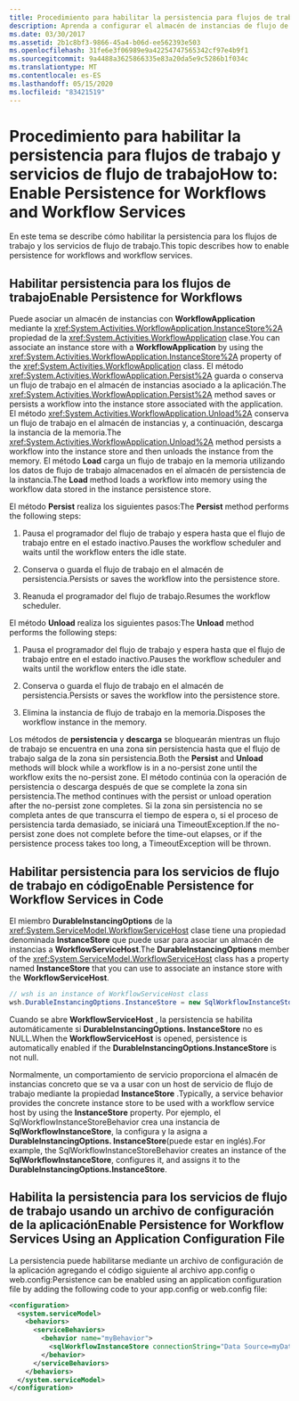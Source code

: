 ```yaml
---
title: Procedimiento para habilitar la persistencia para flujos de trabajo y servicios de flujo de trabajo
description: Aprenda a configurar el almacén de instancias de flujo de trabajo de SQL para habilitar la persistencia para flujos de trabajo y servicios de flujo de trabajo mediante programación y mediante un archivo de configuración.
ms.date: 03/30/2017
ms.assetid: 2b1c8bf3-9866-45a4-b06d-ee562393e503
ms.openlocfilehash: 31fe6e3f06989e9a42254747565342cf97e4b9f1
ms.sourcegitcommit: 9a4488a3625866335e83a20da5e9c5286b1f034c
ms.translationtype: MT
ms.contentlocale: es-ES
ms.lasthandoff: 05/15/2020
ms.locfileid: "83421519"
---
```

# <a name="how-to-enable-persistence-for-workflows-and-workflow-services"></a><span data-ttu-id="7473e-103">Procedimiento para habilitar la persistencia para flujos de trabajo y servicios de flujo de trabajo</span><span class="sxs-lookup"><span data-stu-id="7473e-103">How to: Enable Persistence for Workflows and Workflow Services</span></span>

<span data-ttu-id="7473e-104">En este tema se describe cómo habilitar la persistencia para los flujos de trabajo y los servicios de flujo de trabajo.</span><span class="sxs-lookup"><span data-stu-id="7473e-104">This topic describes how to enable persistence for workflows and workflow services.</span></span>

## <a name="enable-persistence-for-workflows"></a><span data-ttu-id="7473e-105">Habilitar persistencia para los flujos de trabajo</span><span class="sxs-lookup"><span data-stu-id="7473e-105">Enable Persistence for Workflows</span></span>

<span data-ttu-id="7473e-106">Puede asociar un almacén de instancias con **WorkflowApplication** mediante la <xref:System.Activities.WorkflowApplication.InstanceStore%2A> propiedad de la <xref:System.Activities.WorkflowApplication> clase.</span><span class="sxs-lookup"><span data-stu-id="7473e-106">You can associate an instance store with a **WorkflowApplication** by using the <xref:System.Activities.WorkflowApplication.InstanceStore%2A> property of the <xref:System.Activities.WorkflowApplication> class.</span></span> <span data-ttu-id="7473e-107">El método <xref:System.Activities.WorkflowApplication.Persist%2A> guarda o conserva un flujo de trabajo en el almacén de instancias asociado a la aplicación.</span><span class="sxs-lookup"><span data-stu-id="7473e-107">The <xref:System.Activities.WorkflowApplication.Persist%2A> method saves or persists a workflow into the instance store associated with the application.</span></span> <span data-ttu-id="7473e-108">El método <xref:System.Activities.WorkflowApplication.Unload%2A> conserva un flujo de trabajo en el almacén de instancias y, a continuación, descarga la instancia de la memoria.</span><span class="sxs-lookup"><span data-stu-id="7473e-108">The <xref:System.Activities.WorkflowApplication.Unload%2A> method persists a workflow into the instance store and then unloads the instance from the memory.</span></span> <span data-ttu-id="7473e-109">El método **Load** carga un flujo de trabajo en la memoria utilizando los datos de flujo de trabajo almacenados en el almacén de persistencia de la instancia.</span><span class="sxs-lookup"><span data-stu-id="7473e-109">The **Load** method loads a workflow into memory using the workflow data stored in the instance persistence store.</span></span>

<span data-ttu-id="7473e-110">El método **Persist** realiza los siguientes pasos:</span><span class="sxs-lookup"><span data-stu-id="7473e-110">The **Persist** method performs the following steps:</span></span>

1. <span data-ttu-id="7473e-111">Pausa el programador del flujo de trabajo y espera hasta que el flujo de trabajo entre en el estado inactivo.</span><span class="sxs-lookup"><span data-stu-id="7473e-111">Pauses the workflow scheduler and waits until the workflow enters the idle state.</span></span>

2. <span data-ttu-id="7473e-112">Conserva o guarda el flujo de trabajo en el almacén de persistencia.</span><span class="sxs-lookup"><span data-stu-id="7473e-112">Persists or saves the workflow into the persistence store.</span></span>

3. <span data-ttu-id="7473e-113">Reanuda el programador del flujo de trabajo.</span><span class="sxs-lookup"><span data-stu-id="7473e-113">Resumes the workflow scheduler.</span></span>

 <span data-ttu-id="7473e-114">El método **Unload** realiza los siguientes pasos:</span><span class="sxs-lookup"><span data-stu-id="7473e-114">The **Unload** method performs the following steps:</span></span>

1. <span data-ttu-id="7473e-115">Pausa el programador del flujo de trabajo y espera hasta que el flujo de trabajo entre en el estado inactivo.</span><span class="sxs-lookup"><span data-stu-id="7473e-115">Pauses the workflow scheduler and waits until the workflow enters the idle state.</span></span>

2. <span data-ttu-id="7473e-116">Conserva o guarda el flujo de trabajo en el almacén de persistencia.</span><span class="sxs-lookup"><span data-stu-id="7473e-116">Persists or saves the workflow into the persistence store.</span></span>

3. <span data-ttu-id="7473e-117">Elimina la instancia de flujo de trabajo en la memoria.</span><span class="sxs-lookup"><span data-stu-id="7473e-117">Disposes the workflow instance in the memory.</span></span>

<span data-ttu-id="7473e-118">Los métodos de **persistencia** y **descarga** se bloquearán mientras un flujo de trabajo se encuentra en una zona sin persistencia hasta que el flujo de trabajo salga de la zona sin persistencia.</span><span class="sxs-lookup"><span data-stu-id="7473e-118">Both the **Persist** and **Unload** methods will block while a workflow is in a no-persist zone until the workflow exits the no-persist zone.</span></span> <span data-ttu-id="7473e-119">El método continúa con la operación de persistencia o descarga después de que se complete la zona sin persistencia.</span><span class="sxs-lookup"><span data-stu-id="7473e-119">The method continues with the persist or unload operation after the no-persist zone completes.</span></span> <span data-ttu-id="7473e-120">Si la zona sin persistencia no se completa antes de que transcurra el tiempo de espera o, si el proceso de persistencia tarda demasiado, se iniciará una TimeoutException.</span><span class="sxs-lookup"><span data-stu-id="7473e-120">If the no-persist zone does not complete before the time-out elapses, or if the persistence process takes too long, a TimeoutException will be thrown.</span></span>

## <a name="enable-persistence-for-workflow-services-in-code"></a><span data-ttu-id="7473e-121">Habilitar persistencia para los servicios de flujo de trabajo en código</span><span class="sxs-lookup"><span data-stu-id="7473e-121">Enable Persistence for Workflow Services in Code</span></span>

<span data-ttu-id="7473e-122">El miembro **DurableInstancingOptions** de la <xref:System.ServiceModel.WorkflowServiceHost> clase tiene una propiedad denominada **InstanceStore** que puede usar para asociar un almacén de instancias a **WorkflowServiceHost**.</span><span class="sxs-lookup"><span data-stu-id="7473e-122">The **DurableInstancingOptions** member of the <xref:System.ServiceModel.WorkflowServiceHost> class has a property named **InstanceStore** that you can use to associate an instance store with the **WorkflowServiceHost**.</span></span>

```csharp
// wsh is an instance of WorkflowServiceHost class
wsh.DurableInstancingOptions.InstanceStore = new SqlWorkflowInstanceStore();
```

<span data-ttu-id="7473e-123">Cuando se abre **WorkflowServiceHost** , la persistencia se habilita automáticamente si **DurableInstancingOptions. InstanceStore** no es NULL.</span><span class="sxs-lookup"><span data-stu-id="7473e-123">When the **WorkflowServiceHost** is opened, persistence is automatically enabled if the **DurableInstancingOptions.InstanceStore** is not null.</span></span>

<span data-ttu-id="7473e-124">Normalmente, un comportamiento de servicio proporciona el almacén de instancias concreto que se va a usar con un host de servicio de flujo de trabajo mediante la propiedad **InstanceStore** .</span><span class="sxs-lookup"><span data-stu-id="7473e-124">Typically, a service behavior provides the concrete instance store to be used with a workflow service host by using the **InstanceStore** property.</span></span> <span data-ttu-id="7473e-125">Por ejemplo, el SqlWorkflowInstanceStoreBehavior crea una instancia de **SqlWorkflowInstanceStore**, la configura y la asigna a **DurableInstancingOptions. InstanceStore**(puede estar en inglés).</span><span class="sxs-lookup"><span data-stu-id="7473e-125">For example, the SqlWorkflowInstanceStoreBehavior creates an instance of the **SqlWorkflowInstanceStore**, configures it, and assigns it to the **DurableInstancingOptions.InstanceStore**.</span></span>

## <a name="enable-persistence-for-workflow-services-using-an-application-configuration-file"></a><span data-ttu-id="7473e-126">Habilita la persistencia para los servicios de flujo de trabajo usando un archivo de configuración de la aplicación</span><span class="sxs-lookup"><span data-stu-id="7473e-126">Enable Persistence for Workflow Services Using an Application Configuration File</span></span>

<span data-ttu-id="7473e-127">La persistencia puede habilitarse mediante un archivo de configuración de la aplicación agregando el código siguiente al archivo app.config o web.config:</span><span class="sxs-lookup"><span data-stu-id="7473e-127">Persistence can be enabled using an application configuration file by adding the following code to your app.config or web.config file:</span></span>

```xml
<configuration>
  <system.serviceModel>
    <behaviors>
      <serviceBehaviors>
        <behavior name="myBehavior">
          <sqlWorkflowInstanceStore connectionString="Data Source=myDatabaseServer;Initial Catalog=myPersistenceDatabase" />
        </behavior>
      </serviceBehaviors>
    </behaviors>
  </system.serviceModel>
</configuration>
```
